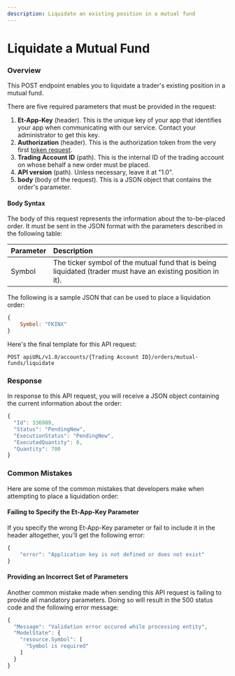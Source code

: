 ```yaml
---
description: Liquidate an existing position in a mutual fund
---
```


# Liquidate a Mutual Fund

### Overview

This POST endpoint enables you to liquidate a trader's existing position in a mutual fund.

There are five required parameters that must be provided in the request:

1. **Et-App-Key** \(header\). This is the unique key of your app that identifies your app when communicating with our service. Contact your administrator to get this key.
2. **Authorization** \(header\). This is the authorization token from the very first [token request](../../authentication/requesting-tokens/).
3. **Trading Account ID** \(path\). This is the internal ID of the trading account on whose behalf a new order must be placed. 
4. **API version** \(path\). Unless necessary, leave it at "1.0".
5. **body** \(body of the request\). This is a JSON object that contains the order's parameter.

#### Body Syntax

The body of this request represents the information about the to-be-placed order. It must be sent in the JSON format with the parameters described in the following table:

| Parameter | Description |
| :--- | :--- |
| Symbol | The ticker symbol of the mutual fund that is being liquidated \(trader must have an existing position in it\). |

The following is a sample JSON that can be used to place a liquidation order:

```javascript
{
    Symbol: "FKINX"
}
```

Here's the final template for this API request:

```text
POST apiURL/v1.0/accounts/{Trading Account ID}/orders/mutual-funds/liquidate
```

### Response

In response to this API request, you will receive a JSON object containing the current information about the order:

```javascript
{
  "Id": 336989,
  "Status": "PendingNew",
  "ExecutionStatus": "PendingNew",
  "ExecutedQuantity": 0,
  "Quantity": 700
}
```

### Common Mistakes

Here are some of the common mistakes that developers make when attempting to place a liquidation order:

#### Failing to Specify the Et-App-Key Parameter

If you specify the wrong Et-App-Key parameter or fail to include it in the header altogether, you'll get the following error:

```javascript
{
    "error": "Application key is not defined or does not exist"
}
```

#### Providing an Incorrect Set of Parameters

Another common mistake made when sending this API request is failing to provide all mandatory parameters. Doing so will result in the 500 status code and the following error message:

```javascript
{
  "Message": "Validation error occured while processing entity",
  "ModelState": {
    "resource.Symbol": [
      "Symbol is required"
    ]
  }
}
```

